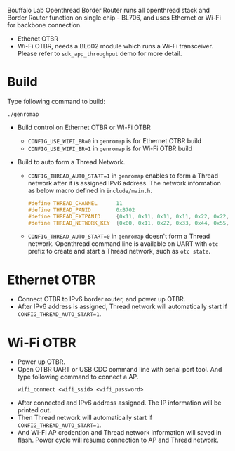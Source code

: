 
Bouffalo Lab Openthread Border Router runs all openthread stack and Border Router function on single chip - BL706, and uses Ethernet or Wi-Fi for backbone connection.

- Ethenet OTBR
- Wi-Fi OTBR, needs a BL602 module which runs a Wi-Fi transceiver. Please refer to `sdk_app_throughput` demo for more detail.

# Build

Type following command to build:

```shell
./genromap
```

- Build control on Ethernet OTBR or Wi-Fi OTBR
  - `CONFIG_USE_WIFI_BR=0` in `genromap` is for Ethernet OTBR build
  - `CONFIG_USE_WIFI_BR=1` in `genromap` is for Wi-Fi OTBR build

- Build to auto form a Thread Network.
  - `CONFIG_THREAD_AUTO_START=1` in `genromap` enables to form a Thread network after it is assigned IPv6 address. 
    The network information as below macro defined in `include/main.h`. 
    ```c
    #define THREAD_CHANNEL      11
    #define THREAD_PANID        0xB702
    #define THREAD_EXTPANID     {0x11, 0x11, 0x11, 0x11, 0x22, 0x22, 0x22, 0x22}
    #define THREAD_NETWORK_KEY  {0x00, 0x11, 0x22, 0x33, 0x44, 0x55, 0x66, 0x77, 0x88, 0x99, 0xaa, 0xbb, 0xcc, 0xdd, 0xee, 0xff}
    ```
  - `CONFIG_THREAD_AUTO_START=0` in `genromap` doesn't form a Thread network. 
    Openthread command line is available on UART with `otc ` prefix to create and start a Thread network, such as `otc state`. 

# Ethernet OTBR

  - Connect OTBR to IPv6 border router, and power up OTBR.
  - After IPv6 address is assigned, Thread network will automatically start if `CONFIG_THREAD_AUTO_START=1`.

# Wi-Fi OTBR
  
  - Power up OTBR.
  - Open OTBR UART or USB CDC command line with serial port tool. And type following command to connect a AP.
    ```shell
    wifi_connect <wifi_ssid> <wifi_password>
    ```
  - After connected and IPv6 address assigned. The IP information will be printed out.
  - Then Thread network will automatically start if `CONFIG_THREAD_AUTO_START=1`. 
  - And Wi-Fi AP credention and Thread network information will saved in flash. Power cycle will resume connection to AP and Thread network.

